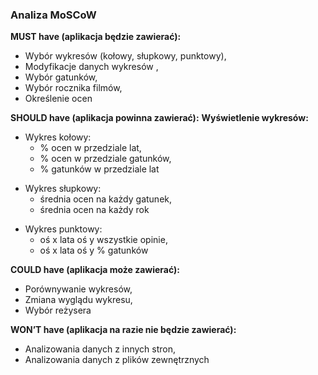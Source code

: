 ### Analiza MoSCoW

**MUST have (aplikacja będzie zawierać):**
- Wybór wykresów (kołowy, słupkowy, punktowy), 
- Modyfikacje danych wykresów ,
- Wybór gatunków,
- Wybór rocznika filmów, 
- Określenie ocen

**SHOULD have (aplikacja powinna zawierać):**
**Wyświetlenie wykresów:**

<ul>
<li> Wykres kołowy:
    <ul>
<li>% ocen w przedziale lat, </li>
<li>% ocen w przedziale gatunków, </li> 
<li>% gatunków w przedziale lat</li> 
    </ul>
</li>
</ul>

<ul>
<li>Wykres słupkowy: 
    <ul>
<li>średnia ocen na każdy gatunek,</li>
<li>średnia ocen na każdy rok </li> 
    </ul>
</li>
</ul>

<ul>
<li>Wykres punktowy: 
    <ul>
<li>oś x lata oś y wszystkie opinie,</li>
<li>oś x lata oś y % gatunków </li> 
    </ul>
</li>
</ul>

**COULD have (aplikacja może zawierać):**
- Porównywanie wykresów,
- Zmiana wyglądu wykresu,
- Wybór reżysera


**WON’T have (aplikacja na razie nie będzie zawierać):**
- Analizowania danych z innych stron,
- Analizowania danych z plików zewnętrznych 